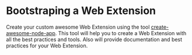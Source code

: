 # Bootstraping a Web Extension

Create your custom awesome Web Extension using the tool [create-awesome-node-app](https://www.npmjs.com/package/create-awesome-node-app). This tool will help you to create a Web Extension with all the best practices and tools. Also
will provide documentation and best practices for your Web Extension.
